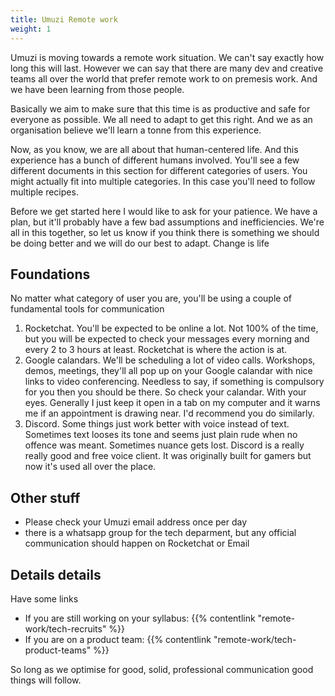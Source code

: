 ```yaml
---
title: Umuzi Remote work
weight: 1
---
```


Umuzi is moving towards a remote work situation. We can't say exactly how long this will last. However we can say that there are many dev and creative teams all over the world that prefer remote work to on premesis work. And we have been learning from those people.

Basically we aim to make sure that this time is as productive and safe for everyone as possible. We all need to adapt to get this right. And we as an organisation believe we'll learn a tonne from this experience.

Now, as you know, we are all about that human-centered life. And this experience has a bunch of different humans involved. You'll see a few different documents in this section for different categories of users. You might actually fit into multiple categories. In this case you'll need to follow multiple recipes.

Before we get started here I would like to ask for your patience. We have a plan, but it'll probably have a few bad assumptions and inefficiencies. We're all in this together, so let us know if you think there is something we should be doing better and we will do our best to adapt. Change is life

## Foundations

No matter what category of user you are, you'll be using a couple of fundamental tools for communication

1. Rocketchat. You'll be expected to be online a lot. Not 100% of the time, but you will be expected to check your messages every morning and every 2 to 3 hours at least. Rocketchat is where the action is at.
2. Google calandars. We'll be scheduling a lot of video calls. Workshops, demos, meetings, they'll all pop up on your Google calandar with nice links to video conferencing. Needless to say, if something is compulsory for you then you should be there. So check your calandar. With your eyes. Generally I just keep it open in a tab on my computer and it warns me if an appointment is drawing near. I'd recommend you do similarly.
3. Discord. Some things just work better with voice instead of text. Sometimes text looses its tone and seems just plain rude when no offence was meant. Sometimes nuance gets lost. Discord is a really really good and free voice client. It was originally built for gamers but now it's used all over the place.

## Other stuff

- Please check your Umuzi email address once per day
- there is a whatsapp group for the tech deparment, but any official communication should happen on Rocketchat or Email

## Details details

Have some links

- If you are still working on your syllabus: {{% contentlink "remote-work/tech-recruits" %}}
- If you are on a product team: {{% contentlink "remote-work/tech-product-teams" %}}

So long as we optimise for good, solid, professional communication good things will follow.
